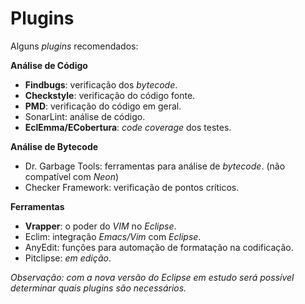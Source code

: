 # Plugins

Alguns _plugins_ recomendados:

**Análise de Código**

* **Findbugs**: verificação dos _bytecode_.
* **Checkstyle**: verificação do código fonte.
* **PMD**: verificação do código em geral.
* SonarLint: análise de código.
* **EclEmma\/ECobertura**: _code coverage_ dos testes.

**Análise de Bytecode**

* Dr. Garbage Tools: ferramentas para análise de _bytecode_. \(não compatível com _Neon_\)
* Checker Framework: verificação de pontos críticos.

**Ferramentas**

* **Vrapper**: o poder do _VIM_ no _Eclipse_.
* Eclim: integração _Emacs\/Vim_ com _Eclipse_.
* AnyEdit: funções para automação de formatação na codificação.
* Pitclipse: _em edição_.


_Observação: com a nova versão do Eclipse em estudo será possível determinar quais plugins são necessários._

